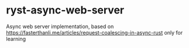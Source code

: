 # ryst-async-web-server
Async web server implementation, based on https://fasterthanli.me/articles/request-coalescing-in-async-rust only for learning
